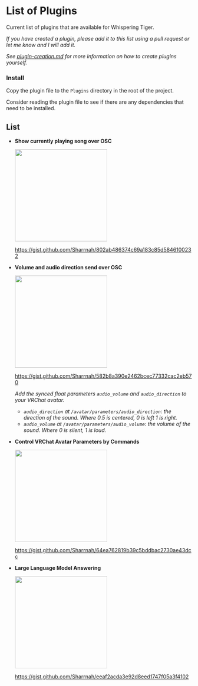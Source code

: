 # List of Plugins

Current list of plugins that are available for Whispering Tiger.

_If you have created a plugin, please add it to this list using a pull request or let me know and I will add it._

_See [plugin-creation.md](plugin-creation.md) for more information on how to create plugins yourself._

### Install
Copy the plugin file to the `Plugins` directory in the root of the project.

Consider reading the plugin file to see if there are any dependencies that need to be installed.

## List
- **Show currently playing song over OSC**

  <img src=https://user-images.githubusercontent.com/55756126/223178202-ef31fb96-6fa8-4427-9f5e-b4dd587f07ab.png width=250>
  
  https://gist.github.com/Sharrnah/802ab486374c69a183c85d5846100232


- **Volume and audio direction send over OSC**

  <img src=https://user-images.githubusercontent.com/55756126/228648156-56de7f87-476a-4569-866a-8b8591b2549e.gif width=250>

  https://gist.github.com/Sharrnah/582b8a390e2462bcec77332cac2eb570

  _Add the synced float parameters `audio_volume` and `audio_direction` to your VRChat avatar._
  - _`audio_direction` at `/avatar/parameters/audio_direction`: the direction of the sound. Where 0.5 is centered, 0 is left 1 is right._
  - _`audio_volume` at `/avatar/parameters/audio_volume`: the volume of the sound. Where 0 is silent, 1 is loud._


- **Control VRChat Avatar Parameters by Commands**

  <img src=https://user-images.githubusercontent.com/55756126/228892285-a2148a33-94b2-460c-9632-423f77235c03.gif width=250>

  https://gist.github.com/Sharrnah/64ea762819b39c5bddbac2730ae43dcc


- **Large Language Model Answering**

  <img src=https://user-images.githubusercontent.com/55756126/225940740-f5e44911-9836-4b26-ab6e-a32676ddd27e.png width=250>

  https://gist.github.com/Sharrnah/eeaf2acda3e92d8eed1747f05a3f4102

